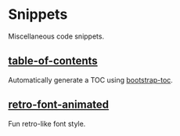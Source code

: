 # Snippets

Miscellaneous code snippets.

## [table-of-contents](./table-of-contents/)

Automatically generate a TOC using [bootstrap-toc](https://afeld.github.io/bootstrap-toc/).

## [retro-font-animated](./retro-font-animated/index.html)

Fun retro-like font style.
